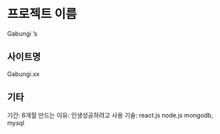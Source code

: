 # 프로젝트 이름
Gabungi ’s 
## 사이트명
Gabungi.xx
## 기타
기간: 6개월
만드는 이유: 인생성공하려고
사용 기술: react.js node.js mongodb, mysql	
